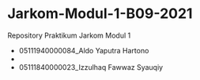 # Jarkom-Modul-1-B09-2021

Repository Praktikum Jarkom Modul 1
- 05111940000084_Aldo Yaputra Hartono
-
- 05111840000023_Izzulhaq Fawwaz Syauqiy

